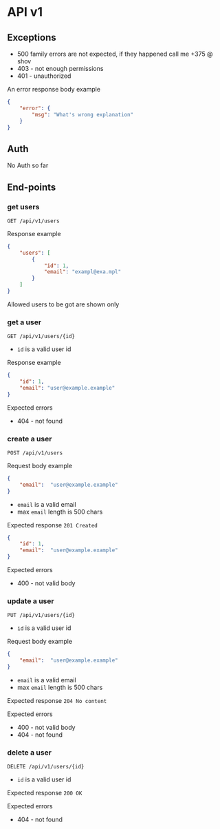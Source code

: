 # API v1

## Exceptions

* 500 family errors are not expected, if they happened call me +375 @ shov
* 403 - not enough permissions
* 401 - unauthorized

An error response body example

```json
{
    "error": {
        "msg": "What's wrong explanation"
    }
}
```

## Auth

No Auth so far

## End-points

### get users
 `GET /api/v1/users`

Response example

```json
{
    "users": [
        {
            "id": 1,
            "email": "exampl@exa.mpl"
        }
    ]
}
```
Allowed users to be got are shown only


### get a user
`GET /api/v1/users/{id}`

* `id` is a valid user id

Response example
```json
{
    "id": 1,
    "email": "user@example.example"
}
```

Expected errors
* 404 - not found


### create a user
`POST /api/v1/users`

Request body example
```json
{
    "email":  "user@example.example"
}
```
* `email` is a valid email
* max `email` length is 500 chars

Expected response `201 Created`
```json
{
    "id": 1,
    "email":  "user@example.example"
}
```

Expected errors
* 400 - not valid body

### update a user
`PUT /api/v1/users/{id}`

* `id` is a valid user id

Request body example
```json
{
    "email":  "user@example.example"
}
```
* `email` is a valid email
* max `email` length is 500 chars

Expected response `204 No content`

Expected errors
* 400 - not valid body
* 404 - not found

### delete a user
`DELETE /api/v1/users/{id}`

* `id` is a valid user id

Expected response `200 OK`

Expected errors
* 404 - not found

